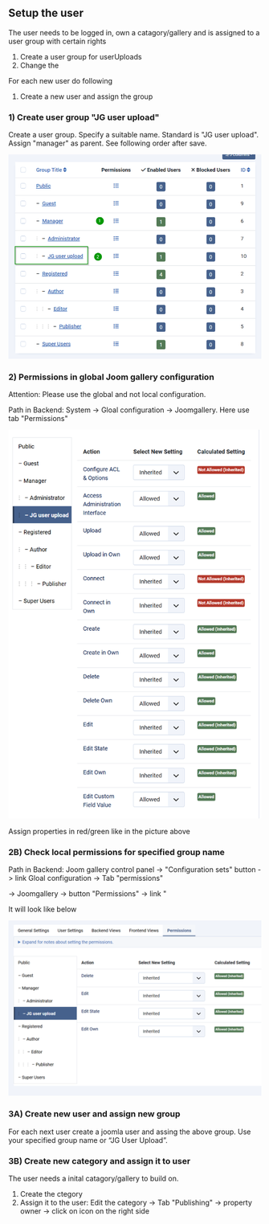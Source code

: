 ## Setup the user

The user needs to be logged in, own a catagory/gallery and is assigned to a user group with certain rights

1) Create a user group for userUploads
2) Change the 

For each new user do following
1) Create a new user and assign the group


### 1) Create user group "JG user upload"

Create a user group. Specify a suitable name. Standard is "JG user upload". Assign "manager" as parent. See following order after save. 

![User group order](https://github.com/ThomasFinnern/JoomGallery_fith_dev/blob/d48f878ac445ed786f4896f6fbb345826a4e2ca8/.jg_dev_doc/jg_4x/images/site.UserUpload/user.upload.group.order.en.png "User group order")

### 2) Permissions in global Joom gallery configuration

Attention: Please use the global and not local configuration.

Path in Backend: System -> Gloal configuration -> Joomgallery. Here use tab "Permissions"

![List of system permissions](https://github.com/ThomasFinnern/JoomGallery_fith_dev/blob/d48f878ac445ed786f4896f6fbb345826a4e2ca8/.jg_dev_doc/jg_4x/images/site.UserUpload/system.permissions.en.png "List of system permissions")

Assign properties in red/green like in the picture above

### 2B) Check local permissions for specified group name

Path in Backend: Joom gallery control panel -> "Configuration sets" button -> link Gloal configuration -> Tab "permissions"

 -> Joomgallery -> button "Permissions" -> link "

 It will look like below

![List of joom gallery permissions](https://github.com/ThomasFinnern/JoomGallery_fith_dev/blob/d48f878ac445ed786f4896f6fbb345826a4e2ca8/.jg_dev_doc/jg_4x/images/site.UserUpload/jg.permissions.en.png "List of joom gallery permissions")

### 3A) Create new user and assign new group 

For each next user create a joomla user and assing the above group. Use your specified group name or “JG User Upload”. 

### 3B) Create new category and assign it to user

The user needs a inital catagory/gallery to build on.
1) Create the ctegory  
2) Assign it to the user: Edit the category -> Tab "Publishing" -> property owner -> click on icon on the right side






